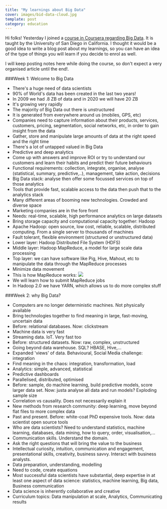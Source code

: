 ```yaml
---
title: "My learnings about Big Data"
cover: images/bid-data-cloud.jpg
template: post
category: education
---
```


Hi folks! Yesterday I joined a [course in Coursera regarding Big Data](https://www.coursera.org/specializations/big-data). It is taught by the University of San Diego in California. I thought it would be a good idea to write a blog post about my learnings, so you can have an idea of the type of things you will learn if you decide to enrol as well.

I will keep posting notes here while doing the course, so don't expect a very organised article until the end!.

###Week 1: Welcome to Big Data

- There's a huge need of data scientists
- 90% of World's data has been created in the last two years!
- In 2009 we had .8 ZB of data and in 2020 we will have 20 ZB
- It's growing very rapidly
- The majority of Big Data out there is unstructured
- It is generated from everywhere around us (mobiles, GPS, etc)
- Companies need to capture information about their products, services, customers, pricing, segmentation, social networks, etc, in order to gain insight from the data
- Gather, store and manipulate large amounts of data at the right speed and the right time
- There's a lot of untapped valued in Big Data
- Predictive and deep analytics
- Come up with answers and improve ROI or try to understand our customers and learn their habits and predict their future behaviours
- Functional requirements: collection, integrate, organise, analyse (statistical, summary, predictive,..), management, take action, decisions
- Big Data stack: analyse then offer some focussed services on top of those analytics
- Tools that provide fast, scalable access to the data then push that to the analytics stack
- Many different areas of booming new technologies. Crowded and diverse space
- Marketing companies are in the fore front
- Needs: real-time, scalable, high performance analytics on large datasets
- Bring storage capacity and computational capacity together: Hadoop
- Apache Hadoop: open source, low cost, reliable, scalable, distributed computing. From a single server to thousands of machines
- Fault tolerant, flexible environment (structured or unstructured data)
- Lower layer: Hadoop Distributed File System (HDFS)
- Middle layer: Hadoop MapReduce, a model for large scale data processing
- Top layer: we can have software like Pig, Hive, Mahout, etc to manipulate the data through the MapReduce processes
- Minimize data movement
- This is how MapReduce works:
![](/content/images/2015/10/mapreduce.png)
- We will learn how to submit MapReduce jobs
- In Hadoop 2.0 we have YARN, which allows us to do more complex stuff

###Week 2: why Big Data?

- Computers are no longer deterministic machines. Not physically available
- Bring technologies together to find meaning in large, fast-moving, uncertain data
- Before: relational databases. Now: clickstream
- Machine data is very fast
- Streaming data. IoT. Very fast too
- Before: structured datasets. Now: raw, complex, unstructured
- Going beyond data warehouse. SQL? HBASE, Hive,...
- Expanded 'views' of data. Behavioural, Social Media challenge: integration
- Find meaning in the chaos: integration, transformation, load
- Analytics: simple, advanced, statistical
- Predictive dashboards
- Parallelised, distributed, optimised
- Before: sample, do machine learning, build predictive models, score larger data set. Now: justa analyse all data and run models? Exploding sample size
- Correlation vs causality. Does not necessarily explain it
- New methods from research community: deep learning, move beyond flat files to more complex data
- Past and present. Before: white-coat PhD expensive tools. Now: data scientist open source tools
- Who are data scientists? Need to understand statistics, machine learning, databases, data mining, how to query, order, visualisation,...
- Communication skills. Understand the domain.
- Ask the right questions that will bring the value to the business
- Intellectual curiosity, intuition, communication and engagement, presentational skills, creativity, business savvy. Interact with business analysts.
- Data preparation, understanding, modelling
- Need to code, create equations
- Most successful data scientists have substantial, deep expertise in at least one aspect of data science: statistics, machine learning, Big data, Business communication
- Data science is inherently collaborative and creative
- Curriculum topics: Data manipulation at scale, Analytics, Communicating results
